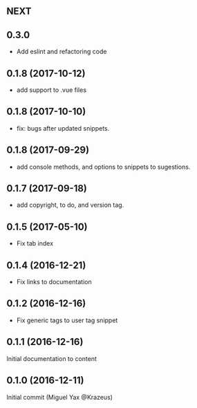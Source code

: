 ## NEXT 

## 0.3.0 
* Add eslint and refactoring code

## 0.1.8 (2017-10-12)

* add support to .vue files

## 0.1.8 (2017-10-10)

* fix: bugs after updated snippets.

## 0.1.8 (2017-09-29)

* add console methods, and options to snippets to sugestions.  

## 0.1.7 (2017-09-18)

* add copyright, to do, and version tag. 

## 0.1.5 (2017-05-10)

* Fix tab index

## 0.1.4 (2016-12-21)

* Fix links to documentation

## 0.1.2 (2016-12-16)

* Fix generic tags to user tag snippet

## 0.1.1 (2016-12-16)

Initial documentation to content

## 0.1.0 (2016-12-11)

Initial commit (Miguel Yax @Krazeus)